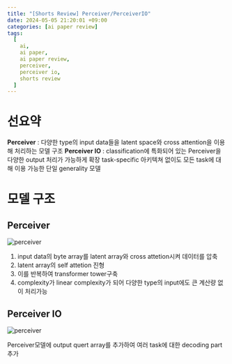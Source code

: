 ```yaml
---
title: "[Shorts Review] Perceiver/PerceiverIO"
date: 2024-05-05 21:20:01 +09:00
categories: [ai paper review]
tags:
  [
    ai,
    ai paper,
    ai paper review,
    perceiver,
    perceiver io,
    shorts review
  ]
---
```


# 선요약

**Perceiver** : 다양한 type의 input data들을 latent space와 cross attention을 이용해 처리하는 모델 구조
**Perceiver IO** : classification에 특화되어 있는 Perceiver을 다양한 output 처리가 가능하게 확장
</n>
task-specific 아키텍쳐 없이도 모든 task에 대해 이용 가능한 단일 generality 모델

</n>
</n>
</n>

# 모델 구조
</n>

## Perceiver

![perceiver](/assets/img/perceiver/perceiver1.jpg)

1. input data의 byte array를 latent array와 cross attetion시켜 데이터를 압축
2. latent array의 self attetion 진형
3. 이를 반복하여 transformer tower구축
4. complexity가 linear complexity가 되어 다양한 type의 input에도 큰 계산량 없이 처리가능
</n>

## Perceiver IO

![perceiver](/assets/img/perceiver/perceiverio1.jpg)

Perceiver모델에 output quert array를 추가하여 여러 task에 대한 decoding part추가